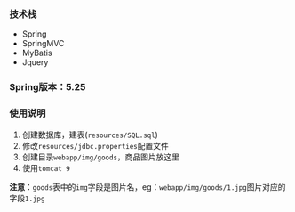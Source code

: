 ### 技术栈

- Spring
- SpringMVC
- MyBatis
- Jquery

### Spring版本：5.25

### 使用说明

1. 创建数据库，建表(`resources/SQL.sql`)
2. 修改`resources/jdbc.properties`配置文件
3. 创建目录`webapp/img/goods`，商品图片放这里
4. 使用`tomcat 9`

**注意**：`goods`表中的`img`字段是图片名，eg：`webapp/img/goods/1.jpg`图片对应的字段`1.jpg`
